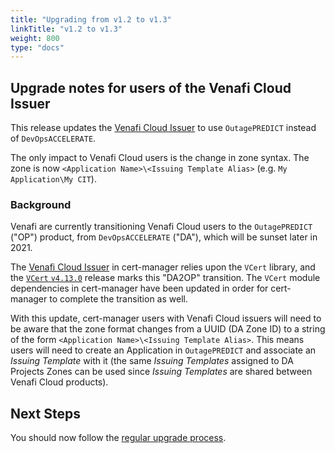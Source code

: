 ```yaml
---
title: "Upgrading from v1.2 to v1.3"
linkTitle: "v1.2 to v1.3"
weight: 800
type: "docs"
---
```


## Upgrade notes for users of the Venafi Cloud Issuer

This release updates the [Venafi Cloud Issuer][] to use `OutagePREDICT` instead of `DevOpsACCELERATE`.

The only impact to Venafi Cloud users is the change in zone syntax.
The zone is now `<Application Name>\<Issuing Template Alias>`
(e.g. `My Application\My CIT`).

### Background

Venafi are currently transitioning Venafi Cloud users to the `OutagePREDICT` ("OP") product,
from `DevOpsACCELERATE` ("DA"), which will be sunset later in 2021.

The [Venafi Cloud Issuer][] in cert-manager relies upon the `VCert` library,
and the [`VCert` `v4.13.0`][] release marks this "DA2OP" transition.
The `VCert` module dependencies in cert-manager have been updated in order for cert-manager to complete the transition as well.

With this update, cert-manager users with Venafi Cloud issuers will need to be aware that the zone format changes from a UUID (DA Zone ID) to a string of the form `<Application Name>\<Issuing Template Alias>`.
This means users will need to create an Application in `OutagePREDICT` and associate an _Issuing Template_ with it
(the same _Issuing Templates_ assigned to DA Projects Zones can be used since _Issuing Templates_ are shared between Venafi Cloud products).

[Venafi Cloud Issuer]: https://cert-manager.io/docs/configuration/venafi/
[`VCert` `v4.13.0`]: https://github.com/Venafi/vcert/releases/tag/v4.13.0

## Next Steps

You should now follow the [regular upgrade process](../).
